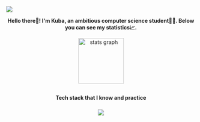 <img src="hello-there.gif"/>

<p align="center"><b>Hello there👋! I'm Kuba, an ambitious computer science student👨‍💻. Below you can see my statistics📈.</b></p>

<div align="center">
  <img src="https://github-readme-stats.vercel.app/api?username=jmatoga&hide_title=false&hide_rank=false&show_icons=true&include_all_commits=true&count_private=true&disable_animations=false&theme=dark&locale=en&hide_border=true" height="121" alt="stats graph"  />
 <!-- <img src="https://github-readme-stats.vercel.app/api/top-langs/?username=jmatoga&layout=compact&theme=dark&hide_border=true" height="121"/> -->
</div>

<!-- ![](https://github-readme-stats.vercel.app/api/top-langs/?username=jmatoga&theme=dark&hide_border=false&include_all_commits=true&count_private=true&hide_progress=true) -->

##

<p align="center"><b>Tech stack that I know and practice</b></p>

###

<p align="center">
  <a href="https://skillicons.dev">
    <img src="https://skillicons.dev/icons?i=java,spring,cpp,mysql,py,git,github,idea,linux,html,css" />
  </a>
</p>

##
<!--
**jmatoga/jmatoga** is a ✨ _special_ ✨ repository because its `README.md` (this file) appears on your GitHub profile.

Here are some ideas to get you started:

- 🔭 I’m currently working on ...
- 🌱 I’m currently learning ...
- 👯 I’m looking to collaborate on ...
- 🤔 I’m looking for help with ...
- 💬 Ask me about ...
- 📫 How to reach me: ...
- 😄 Pronouns: ...
- ⚡ Fun fact: ...
-->
